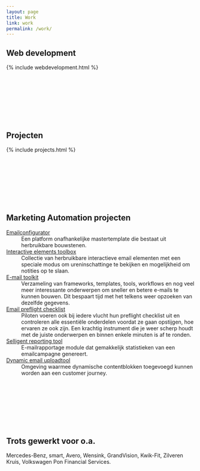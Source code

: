 ```yaml
---
layout: page
title: Work
link: work
permalink: /work/
---
```





<h2 class="is-title" style="">Web development</h2>
{% include webdevelopment.html %}
<div class="post container">
<h2 class="is-title" style="margin-top:160px">Projecten</h2>
{% include projects.html %}
                

<h2 class="is-title" style="margin-top:160px">Marketing Automation projecten</h2>
<dl class="os-projects">
   <dt><a href="http://www.dm-interface.nl" target="_BLANK">Emailconfigurator</a></dt>
   <dd>Een platform onafhankelijke mastertemplate die bestaat uit herbruikbare bouwstenen. 
   </dd>

 
   <dt><a href="#" target="_BLANK">Interactive elements toolbox</a></dt>
   <dd>Collectie van herbruikbare interactieve email elementen met een speciale modus om ureninschattinge te bekijken en mogelijkheid om notities op te slaan.</dd>
   <dt><a href="#" target="_BLANK">E-mail toolkit</a></dt>
   <dd>Verzameling van frameworks, templates, tools, workflows en nog veel meer interessante onderwerpen om sneller en betere e-mails te kunnen bouwen. Dit bespaart tijd met het telkens weer opzoeken van dezelfde gegevens.</dd>
   <dt><a href="#" target="_BLANK">Email preflight checklist</a></dt>
   <dd>Piloten voeren ook bij iedere vlucht hun preflight checklist uit en controleren alle essentiële onderdelen voordat ze gaan opstijgen, hoe ervaren ze ook zijn. Een krachtig instrument die je weer scherp houdt met de juiste onderwerpen en binnen enkele minuten is af te ronden.</dd>
   <dt><a href="#" target="_BLANK">Selligent reporting tool</a></dt>
   <dd>E-mailrapportage module dat gemakkelijk statistieken van een emailcampagne genereert. </dd>
   <dt><a href="#" target="_BLANK">Dynamic email uploadtool</a></dt>
   <dd>Omgeving waarmee dynamische contentblokken toegevoegd kunnen worden aan een customer journey.</dd>
</dl>

<h2 class="is-title" style="margin-top:160px">Trots gewerkt voor o.a.</h2>
<p>Mercedes-Benz, smart, Avero, Wensink, GrandVision, Kwik-Fit, Zilveren Kruis, Volkswagen Pon Financial Services.</p>
     </div>
           